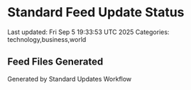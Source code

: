 # Standard Feed Update Status
Last updated: Fri Sep  5 19:33:53 UTC 2025
Categories: technology,business,world

## Feed Files Generated

Generated by Standard Updates Workflow
